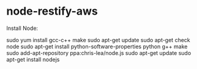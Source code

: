 node-restify-aws
================
Install Node:

sudo yum install gcc-c++ make
sudo apt-get  update
sudo apt-get check node
sudo apt-get install python-software-properties python g++ make
sudo add-apt-repository ppa:chris-lea/node.js
sudo apt-get update
sudo apt-get install nodejs
